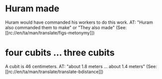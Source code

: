 # Huram made

Huram would have commanded his workers to do this work. AT: "Huram also commanded them to make" or "They also made" (See: [[rc://en/ta/man/translate/figs-metonymy]])

# four cubits ... three cubits

A cubit is 46 centimeters. AT: "about 1.8 meters ... about 1.4 meters" (See: [[rc://en/ta/man/translate/translate-bdistance]])

